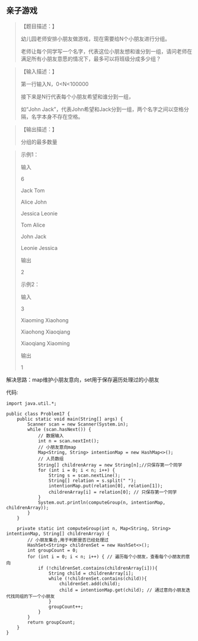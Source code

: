 ## 亲子游戏

> 【题目描述：】
> 
> 幼儿园老师安排小朋友做游戏，现在需要给N个小朋友进行分组。
> 
> 老师让每个同学写一个名字，代表这位小朋友想和谁分到一组，请问老师在满足所有小朋友意愿的情况下，最多可以将班级分成多少组？

> 【输入描述：】
> 
> 第一行输入N，0<N<100000
> 
> 接下来是N行代表每个小朋友希望和谁分到一组，
> 
> 如“John Jack”，代表John希望和Jack分到一组，两个名字之间以空格分隔，名字本身不存在空格。

> 【输出描述：】
> 
> 分组的最多数量

> 示例1：
> 
> 输入
> 
> 6
> 
> Jack Tom
> 
> Alice John
> 
> Jessica Leonie
> 
> Tom Alice
> 
> John Jack
> 
> Leonie Jessica
> 
> 输出
> 
> 2
>
> 示例2：
> 
> 输入
> 
> 3
> 
> Xiaoming Xiaohong
> 
> Xiaohong Xiaoqiang
> 
> Xiaoqiang Xiaoming
> 
> 输出
> 
> 1

解决思路：map维护小朋友意向，set用于保存遍历处理过的小朋友

代码:
```
import java.util.*;

public class Problem17 {
    public static void main(String[] args) {
        Scanner scan = new Scanner(System.in);
        while (scan.hasNext()) {
            // 数据输入
            int n = scan.nextInt();
            // 小朋友意向map
            Map<String, String> intentionMap = new HashMap<>();
            // 人员数组
            String[] childrenArray = new String[n];//只保存第一个同学
            for (int i = 0; i < n; i++) {
                String s = scan.nextLine();
                String[] relation = s.split(" ");
                intentionMap.put(relation[0], relation[1]);
                childrenArray[i] = relation[0]; // 只保存第一个同学
            }
            System.out.println(computeGroup(n, intentionMap, childrenArray));
        }
    }

    private static int computeGroup(int n, Map<String, String> intentionMap, String[] childrenArray) {
        // 小朋友集合,用于判断是否已经处理过
        HashSet<String> childrenSet = new HashSet<>();
        int groupCount = 0;
        for (int i = 0; i < n; i++) { // 遍历每个小朋友，查看每个小朋友的意向
            if (!childrenSet.contains(childrenArray[i])){
                String child = childrenArray[i];
                while (!childrenSet.contains(child)){
                    childrenSet.add(child);
                    child = intentionMap.get(child); // 通过意向小朋友迭代找同组的下一个小朋友
                }
                groupCount++;
            }
        }
        return groupCount;
    }
}
```